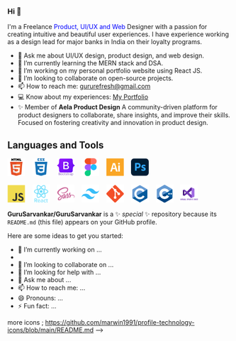 <h3>Hi 👋</h3>

I'm a Freelance <span style="color:blue">Product, UI/UX and Web</span> Designer with a passion for creating intuitive and beautiful user experiences. I have experience working as a design lead for major banks in India on their loyalty programs.

- 💬 Ask me about UI/UX design, product design, and web design.
- 🌱 I’m currently learning the MERN stack and DSA.
- 🔭 I’m working on my personal portfolio website using React JS.
- 👯 I’m looking to collaborate on open-source projects.
- 📫 How to reach me: [gururefresh@gmail.com](mailto:gururefresh@gmail.com)
- 💻 Know about my experiences: [My Portfolio](http://gurusarvankar.com)
- ✨ Member of <strong>Aela Product Design</strong> A community-driven platform for product designers to collaborate, share insights, and improve their skills. Focused on fostering creativity and innovation in product design.


## Languages and Tools

<div>
  <img src="https://github.com/devicons/devicon/blob/master/icons/html5/html5-original-wordmark.svg" title="HTML5" alt="HTML" width="40" height="40" />&nbsp;&nbsp;&nbsp;
  <img src="https://github.com/devicons/devicon/blob/master/icons/css3/css3-plain-wordmark.svg"  title="CSS3" alt="CSS" width="40" height="40" />&nbsp;&nbsp;&nbsp;
  <img src="https://github.com/devicons/devicon/blob/master/icons/bootstrap/bootstrap-original-wordmark.svg"  title="Bootstrap CSS" alt="CSS" width="40" height="40" />&nbsp;&nbsp;&nbsp;
  <img src="https://github.com/devicons/devicon/blob/master/icons/figma/figma-original.svg"  title="Figma" alt="CSS" width="40" height="40" />&nbsp;&nbsp;&nbsp;
  <img src="https://github.com/devicons/devicon/blob/master/icons/illustrator/illustrator-plain.svg"  title="Adobe Illustrator" alt="CSS" width="40" height="40" />&nbsp;&nbsp;&nbsp;
  <img src="https://github.com/devicons/devicon/blob/master/icons/photoshop/photoshop-original.svg"  title="Adobe Photoshop" alt="CSS" width="40" height="40" />&nbsp;&nbsp;&nbsp;<br/><br/>
  <img src="https://github.com/devicons/devicon/blob/master/icons/javascript/javascript-original.svg" title="JavaScript" alt="JavaScript" width="40" height="40" />&nbsp;&nbsp;&nbsp;
  <img src="https://github.com/devicons/devicon/blob/master/icons/react/react-original-wordmark.svg" title="React" alt="React" width="40" height="40"  />&nbsp;&nbsp;&nbsp;
  <img src="https://github.com/devicons/devicon/blob/master/icons/sass/sass-original.svg" title="SASS CSS"   alt="SASS CSS"  width="40" height="40"  />&nbsp;&nbsp;&nbsp;
  <img src="https://github.com/devicons/devicon/blob/master/icons/tailwindcss/tailwindcss-original.svg" title="Tailwind CSS"   alt="Tailwind CSS"  width="40" height="40"  />&nbsp;&nbsp;&nbsp;  
  <img src="https://github.com/devicons/devicon/blob/master/icons/git/git-original.svg" title="Git" alt="Git" width="40" height="40" />&nbsp;&nbsp;&nbsp;
   <img src="https://github.com/devicons/devicon/blob/master/icons/c/c-original.svg" title="C Language" alt="C Language"  width="40" height="40" />&nbsp;&nbsp;&nbsp;
  <img src="https://github.com/devicons/devicon/blob/master/icons/cplusplus/cplusplus-original.svg" title="C++"   alt="C++"  width="40" height="40"  />&nbsp;&nbsp;&nbsp;
   <img src="https://github.com/devicons/devicon/blob/master/icons/visualstudio/visualstudio-original-wordmark.svg" title="VS Code" alt="VS Code"  width="40" height="40" />&nbsp;&nbsp;&nbsp;
   
</div>


<!--
## Projects

1. **Urban Tummy**
   - **Description**: <span style="color: #ff6347;">Food delivery app that allows users to order meals prepared by local home chefs and have them delivered to their homes.</span>
   - **Technologies**: Figma, Adobe Illustrator, UX, UI Design
   - [View Project](http://gurusarvankar.com/urbanTummy.html)

2. **Oriental Bank Vehicle Insurance**
   - **Description**: <span style="color: #ff6347;">This project is to design and develop a user-friendly website for Oriental Bank Vehicle Insurance that provides customers with a seamless experience in purchasing their vehicle insurance policies.</span>
   - **Technologies**:HTML5, CSS3, JavaScript, Bootstrap CSS, Figma, Adobe Illustrator
   - [View Project](http://gurusarvankar.com/OrientalInsurance.htm)
-->

**GuruSarvankar/GuruSarvankar** is a ✨ _special_ ✨ repository because its `README.md` (this file) appears on your GitHub profile.

Here are some ideas to get you started:

- 🔭 I’m currently working on ...
- 
- 👯 I’m looking to collaborate on ...
- 🤔 I’m looking for help with ...
- 💬 Ask me about ...
- 📫 How to reach me: ...
- 😄 Pronouns: ...
- ⚡ Fun fact: ...

more icons ; https://github.com/marwin1991/profile-technology-icons/blob/main/README.md
-->

